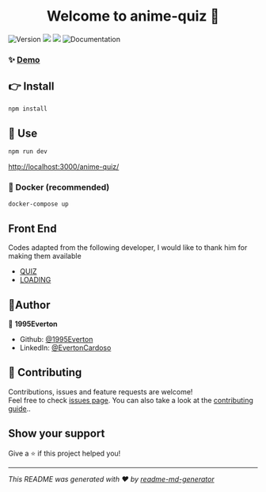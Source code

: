 <h1 align="center">Welcome to anime-quiz 👋</h1>
<p align="left">
  <img alt="Version" src="https://img.shields.io/badge/version-1.0.0-blue.svg?cacheSeconds=2592000" />
  <img src="https://img.shields.io/badge/node->=9.0.0-blue.svg?cacheSeconds=2592000" />
  <img src="https://img.shields.io/badge/npm->=5.0.0-blue.svg?cacheSeconds=2592000" />
    <img alt="Documentation" src="https://img.shields.io/badge/documentation-yes-brightgreen.svg" />
  </a>
</p>

### ✨ [Demo](https://1995everton.github.io/anime-quiz/)

## 👉 Install

```sh
npm install
```
## 🚀 Use
```sh
npm run dev
```
[http://localhost:3000/anime-quiz/](http://localhost:3000/anime-quiz/)

### 🐳 Docker (recommended)
```sh
docker-compose up
```

## Front End

Codes adapted from the following developer, I would like to thank him for making them available

* [QUIZ](https://codepen.io/jcoulterdesign/pen/NeOQzX)
* [LOADING](https://codepen.io/rafaelavlucas/pen/wbrdez)

## 🧔Author

👤 **1995Everton**

* Github: [@1995Everton](https://github.com/1995Everton)
* LinkedIn: [@EvertonCardoso](https://www.linkedin.com/in/everton-cardoso-a33556173/)

## 🤝 Contributing

Contributions, issues and feature requests are welcome! <br />Feel free to check [issues page](https://github.com/1995Everton/anime-quiz/issues). You can also take a look at the [contributing guide](https://github.com/1995Everton/anime-quiz/blob/master/CONTRIBUTING.md)..

## Show your support

Give a ⭐️ if this project helped you!

***
_This README was generated with ❤️ by [readme-md-generator](https://github.com/kefranabg/readme-md-generator)_
